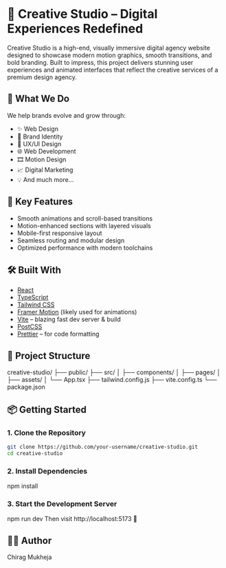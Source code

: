 # 🎨 Creative Studio – Digital Experiences Redefined

Creative Studio is a high-end, visually immersive digital agency website designed to showcase modern motion graphics, smooth transitions, and bold branding. Built to impress, this project delivers stunning user experiences and animated interfaces that reflect the creative services of a premium design agency.

## 🚀 What We Do

We help brands evolve and grow through:
- ✨ Web Design
- 🎯 Brand Identity
- 🧩 UX/UI Design
- 🌐 Web Development
- 🎞 Motion Design
- 📈 Digital Marketing
- 💡 And much more...

## 🌟 Key Features

- Smooth animations and scroll-based transitions
- Motion-enhanced sections with layered visuals
- Mobile-first responsive layout
- Seamless routing and modular design
- Optimized performance with modern toolchains

## 🛠 Built With

- [React](https://reactjs.org/)
- [TypeScript](https://www.typescriptlang.org/)
- [Tailwind CSS](https://tailwindcss.com/)
- [Framer Motion](https://www.framer.com/motion/) (likely used for animations)
- [Vite](https://vitejs.dev/) – blazing fast dev server & build
- [PostCSS](https://postcss.org/)
- [Prettier](https://prettier.io/) – for code formatting

## 📁 Project Structure

creative-studio/
├── public/
├── src/
│ ├── components/
│ ├── pages/
│ ├── assets/
│ └── App.tsx
├── tailwind.config.js
├── vite.config.ts
└── package.json

## 📦 Getting Started

### 1. Clone the Repository
```bash
git clone https://github.com/your-username/creative-studio.git
cd creative-studio
```
### 2. Install Dependencies
npm install

### 3. Start the Development Server
npm run dev
Then visit http://localhost:5173 🚀

## 🧑‍💻 Author
Chirag Mukheja

